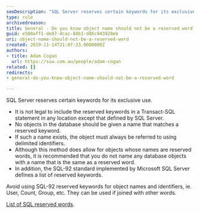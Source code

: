 ```yaml
---
seoDescription: "SQL Server reserves certain keywords for its exclusive use, making it essential to avoid using them as object names and identifiers."
type: rule
archivedreason: 
title: General - Do you know object name should not be a reserved word?
guid: e500aff1-de87-4cac-88b1-d86c943920eb
uri: object-name-should-not-be-a-reserved-word
created: 2019-11-14T21:07:23.0000000Z
authors:
- title: Adam Cogan
  url: https://ssw.com.au/people/adam-cogan
related: []
redirects:
- general-do-you-know-object-name-should-not-be-a-reserved-word

---
```


SQL Server reserves certain keywords for its exclusive use. 

- It is not legal to include the reserved keywords in a Transact-SQL statement in any location except that defined by SQL Server. 
- No objects in the database should be given a name that matches a reserved keyword. 
- If such a name exists, the object must always be referred to using delimited identifiers. 
- Although this method does allow for objects whose names are reserved words, it is recommended that you do not name any database objects with a name that is the same as a reserved word. 
- In addition, the SQL-92 standard implemented by Microsoft SQL Server defines a list of reserved keywords.

<!--endintro-->

Avoid using SQL-92 reserved keywords for object names and identifiers, ie. User, Count, Group, etc. They can be used if joined with other words.

[List of SQL reserved words](https://www.drupal.org/docs/develop/coding-standards/list-of-sql-reserved-words).
